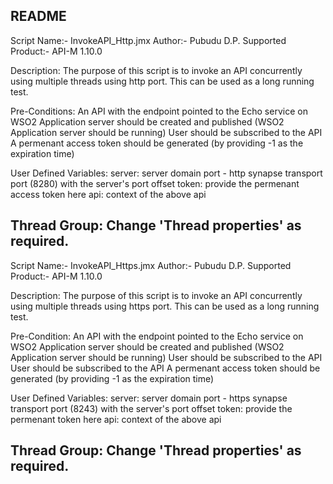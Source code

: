 README
-------------------------------------------------------------------------

Script Name:- InvokeAPI_Http.jmx
Author:- Pubudu D.P.
Supported Product:- API-M 1.10.0


Description:
The purpose of this script is to invoke an API concurrently using multiple threads using http port. This can be used as a long running test.

Pre-Conditions:
	An API  with the endpoint pointed to the Echo service on WSO2 Application server should be created and published (WSO2 Application server should be running)
	User should be subscribed to the API
	A permenant access token should be generated (by providing -1 as the expiration time)

User Defined Variables:
	server: server domain
	port -  http synapse transport port (8280) with the server's port offset 
	token: provide the permenant access token here
	api: context of the above api

Thread Group:
	Change 'Thread properties' as required.
------------------------------------------------------------------------------

Script Name:- InvokeAPI_Https.jmx
Author:- Pubudu D.P.
Supported Product:- API-M 1.10.0


Description:
The purpose of this script is to invoke an API concurrently using multiple threads using https port. This can be used as a long running test.

Pre-Condition:
	An API  with the endpoint pointed to the Echo service on WSO2 Application server should be created and published (WSO2 Application server should be running)
	User should be subscribed to the API
	User should be subscribed to the API
	A permenant access token should be generated (by providing -1 as the expiration time)

User Defined Variables:
	server: server domain
	port -  https synapse transport port (8243) with the server's port offset 
	token: provide the permenant token here
	api: context of the above api

Thread Group:
	Change 'Thread properties' as required.
------------------------------------------------------------------------------

